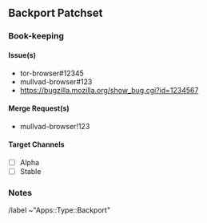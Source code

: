 <!--
Title:
    Backport mullvad-browser#123: Title of Issue
    Backport Bugzilla 1234567: Title of Issue

This is an issue for tracking back-porting a patch-set (e.g. from Alpha to Stable or from Mozilla Rapid-Release to Alpha)
-->

## Backport Patchset

### Book-keeping

#### Issue(s)
- tor-browser#12345
- mullvad-browser#123
- https://bugzilla.mozilla.org/show_bug.cgi?id=1234567

#### Merge Request(s)
- mullvad-browser!123

#### Target Channels

- [ ] Alpha
- [ ] Stable

### Notes

<!-- whatever additional info, context, etc that would be helpful for backporting -->

/label ~"Apps::Type::Backport"
